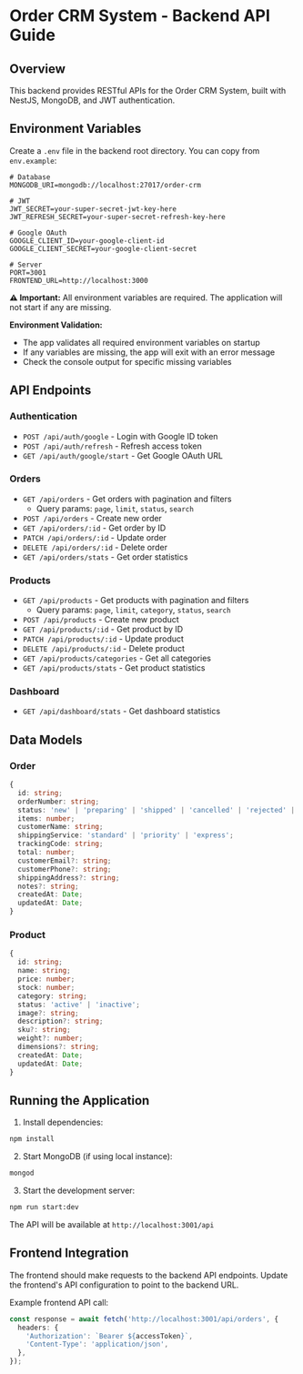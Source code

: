 # Order CRM System - Backend API Guide

## Overview
This backend provides RESTful APIs for the Order CRM System, built with NestJS, MongoDB, and JWT authentication.

## Environment Variables
Create a `.env` file in the backend root directory. You can copy from `env.example`:

```env
# Database
MONGODB_URI=mongodb://localhost:27017/order-crm

# JWT
JWT_SECRET=your-super-secret-jwt-key-here
JWT_REFRESH_SECRET=your-super-secret-refresh-key-here

# Google OAuth
GOOGLE_CLIENT_ID=your-google-client-id
GOOGLE_CLIENT_SECRET=your-google-client-secret

# Server
PORT=3001
FRONTEND_URL=http://localhost:3000
```

**⚠️ Important:** All environment variables are required. The application will not start if any are missing.

**Environment Validation:**
- The app validates all required environment variables on startup
- If any variables are missing, the app will exit with an error message
- Check the console output for specific missing variables

## API Endpoints

### Authentication
- `POST /api/auth/google` - Login with Google ID token
- `POST /api/auth/refresh` - Refresh access token
- `GET /api/auth/google/start` - Get Google OAuth URL

### Orders
- `GET /api/orders` - Get orders with pagination and filters
  - Query params: `page`, `limit`, `status`, `search`
- `POST /api/orders` - Create new order
- `GET /api/orders/:id` - Get order by ID
- `PATCH /api/orders/:id` - Update order
- `DELETE /api/orders/:id` - Delete order
- `GET /api/orders/stats` - Get order statistics

### Products
- `GET /api/products` - Get products with pagination and filters
  - Query params: `page`, `limit`, `category`, `status`, `search`
- `POST /api/products` - Create new product
- `GET /api/products/:id` - Get product by ID
- `PATCH /api/products/:id` - Update product
- `DELETE /api/products/:id` - Delete product
- `GET /api/products/categories` - Get all categories
- `GET /api/products/stats` - Get product statistics

### Dashboard
- `GET /api/dashboard/stats` - Get dashboard statistics

## Data Models

### Order
```typescript
{
  id: string;
  orderNumber: string;
  status: 'new' | 'preparing' | 'shipped' | 'cancelled' | 'rejected' | 'draft';
  items: number;
  customerName: string;
  shippingService: 'standard' | 'priority' | 'express';
  trackingCode: string;
  total: number;
  customerEmail?: string;
  customerPhone?: string;
  shippingAddress?: string;
  notes?: string;
  createdAt: Date;
  updatedAt: Date;
}
```

### Product
```typescript
{
  id: string;
  name: string;
  price: number;
  stock: number;
  category: string;
  status: 'active' | 'inactive';
  image?: string;
  description?: string;
  sku?: string;
  weight?: number;
  dimensions?: string;
  createdAt: Date;
  updatedAt: Date;
}
```

## Running the Application

1. Install dependencies:
```bash
npm install
```

2. Start MongoDB (if using local instance):
```bash
mongod
```

3. Start the development server:
```bash
npm run start:dev
```

The API will be available at `http://localhost:3001/api`

## Frontend Integration

The frontend should make requests to the backend API endpoints. Update the frontend's API configuration to point to the backend URL.

Example frontend API call:
```typescript
const response = await fetch('http://localhost:3001/api/orders', {
  headers: {
    'Authorization': `Bearer ${accessToken}`,
    'Content-Type': 'application/json',
  },
});
```